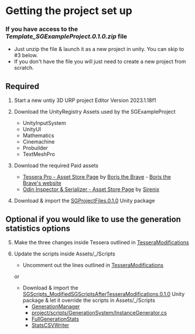 # Getting the project set up

### If you have access to the *Template_SGExampleProject.0.1.0.zip* file
* Just unzip the file & launch it as a new project in unity. You can skip to #3 below.
* If you don't have the file you will just need to create a new project from scratch.

## Required

1. Start a new untiy 3D URP project Editor Version 2023.1.18f1

2. Download the UnityRegistry Assets used by the SGExampleProject

    - UnityInputSystem
    - UnityUI
    - Mathematics
    - Cinemachine
    - Probuilder
    - TextMeshPro

3. Download the required Paid assets
   - [Tessera Pro - Asset Store Page](https://assetstore.unity.com/packages/tools/level-design/tessera-pro-161077) by [Boris the Brave](https://assetstore.unity.com/publishers/44953) - [Boris the Brave's website](https://www.boristhebrave.com)
   - [Odin Inspector & Serializer - Asset Store Page](https://assetstore.unity.com/packages/tools/utilities/odin-inspector-and-serializer-89041) by [Sirenix](https://assetstore.unity.com/publishers/3727)

4. Download & import the [SGProjectFiles.0.1.0](project/unity-packages/SGProjectFiles.0.1.0.unitypackage) Unity package


## Optional if you would like to use the generation statistics options

5. Make the three changes inside Tessera outlined in [TesseraModifications](project/scripts/TesseraModifications.cs)

6. Update the scripts inside Assets/_/Scripts
    - Uncomment out the lines outlined in [TesseraModifications](project/scripts/TesseraModifications.cs)

    or

    - Download & import the [SGScripts_ModifiedSGScriptsAfterTesseraModifications.0.1.0](project/unity-packages/SGScripts_ModifiedSGScriptsAfterTesseraModifications.0.1.0.unitypackage) Unity package & let it override the scripts in Assets/_/Scripts
       - [GenerationManager](project/scripts/GenerationSystem/GenerationManager.cs)
       - [project/scripts/GenerationSystem/InstanceGenerator.cs](InstanceGenerator)
       - [FullGenerationStats](project/scripts/Statistics/FullGenerationStats.cs)
       - [StatsCSVWriter](project/scripts/Statistics/StatsCSVWriter.cs)
